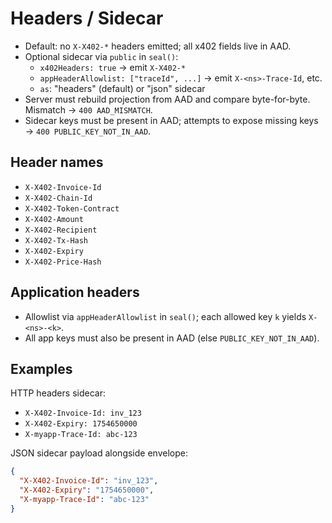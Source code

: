 # Headers / Sidecar

- Default: no `X-X402-*` headers emitted; all x402 fields live in AAD.
- Optional sidecar via `public` in `seal()`:
  - `x402Headers: true` → emit `X-X402-*`
  - `appHeaderAllowlist: ["traceId", ...]` → emit `X-<ns>-Trace-Id`, etc.
  - `as`: "headers" (default) or "json" sidecar
- Server must rebuild projection from AAD and compare byte-for-byte. Mismatch → `400 AAD_MISMATCH`.
- Sidecar keys must be present in AAD; attempts to expose missing keys → `400 PUBLIC_KEY_NOT_IN_AAD`.

## Header names

- `X-X402-Invoice-Id`
- `X-X402-Chain-Id`
- `X-X402-Token-Contract`
- `X-X402-Amount`
- `X-X402-Recipient`
- `X-X402-Tx-Hash`
- `X-X402-Expiry`
- `X-X402-Price-Hash`

## Application headers

- Allowlist via `appHeaderAllowlist` in `seal()`; each allowed key `k` yields `X-<ns>-<k>`.
- All app keys must also be present in AAD (else `PUBLIC_KEY_NOT_IN_AAD`).

## Examples

HTTP headers sidecar:
- `X-X402-Invoice-Id: inv_123`
- `X-X402-Expiry: 1754650000`
- `X-myapp-Trace-Id: abc-123`

JSON sidecar payload alongside envelope:
```json
{
  "X-X402-Invoice-Id": "inv_123",
  "X-X402-Expiry": "1754650000",
  "X-myapp-Trace-Id": "abc-123"
}
```